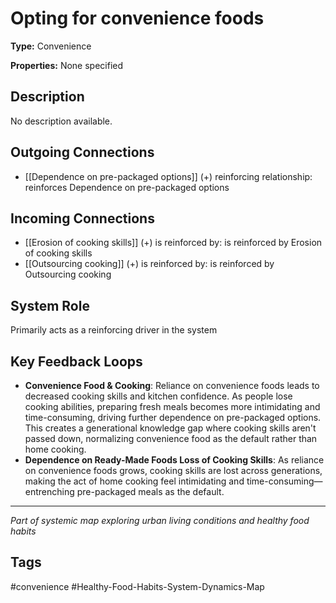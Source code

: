 # Opting for convenience foods

**Type:** Convenience

**Properties:** None specified

## Description
No description available.

## Outgoing Connections
- [[Dependence on pre-packaged options]] (+) reinforcing relationship: reinforces Dependence on pre-packaged options

## Incoming Connections
- [[Erosion of cooking skills]] (+) is reinforced by: is reinforced by Erosion of cooking skills
- [[Outsourcing cooking]] (+) is reinforced by: is reinforced by Outsourcing cooking

## System Role
Primarily acts as a reinforcing driver in the system

## Key Feedback Loops
- **Convenience Food  & Cooking**: Reliance on convenience foods leads to decreased cooking skills and kitchen confidence. As people lose cooking abilities, preparing fresh meals becomes more intimidating and time-consuming, driving further dependence on pre-packaged options. This creates a generational knowledge gap where cooking skills aren't passed down, normalizing convenience food as the default rather than home cooking.
- **Dependence on Ready-Made Foods  Loss of Cooking Skills**: As reliance on convenience foods grows, cooking skills are lost across generations, making the act of home cooking feel intimidating and time-consuming—entrenching pre-packaged meals as the default.

---
*Part of systemic map exploring urban living conditions and healthy food habits*

## Tags
#convenience #Healthy-Food-Habits-System-Dynamics-Map
